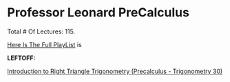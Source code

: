 # Professor Leonard PreCalculus

Total # Of Lectures: 115.

[Here Is The Full PlayList](https://www.youtube.com/playlist?list=PLDesaqWTN6ESsmwELdrzhcGiRhk5DjwLP)
is

**LEFTOFF:**

[Introduction to Right Triangle Trigonometry (Precalculus - Trigonometry 30)](https://www.youtube.com/watch?v=Sy_ZCtD2tWo)
